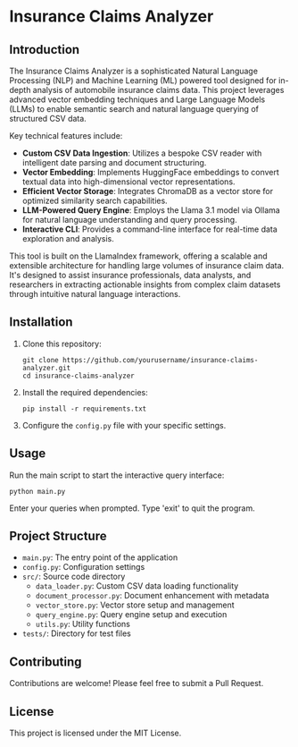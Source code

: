 # Insurance Claims Analyzer

## Introduction

The Insurance Claims Analyzer is a sophisticated Natural Language Processing (NLP) and Machine Learning (ML) powered tool designed for in-depth analysis of automobile insurance claims data. This project leverages advanced vector embedding techniques and Large Language Models (LLMs) to enable semantic search and natural language querying of structured CSV data.

Key technical features include:

- **Custom CSV Data Ingestion**: Utilizes a bespoke CSV reader with intelligent date parsing and document structuring.
- **Vector Embedding**: Implements HuggingFace embeddings to convert textual data into high-dimensional vector representations.
- **Efficient Vector Storage**: Integrates ChromaDB as a vector store for optimized similarity search capabilities.
- **LLM-Powered Query Engine**: Employs the Llama 3.1 model via Ollama for natural language understanding and query processing.
- **Interactive CLI**: Provides a command-line interface for real-time data exploration and analysis.

This tool is built on the LlamaIndex framework, offering a scalable and extensible architecture for handling large volumes of insurance claim data. It's designed to assist insurance professionals, data analysts, and researchers in extracting actionable insights from complex claim datasets through intuitive natural language interactions.

## Installation

1. Clone this repository:
   ```
   git clone https://github.com/yourusername/insurance-claims-analyzer.git
   cd insurance-claims-analyzer
   ```

2. Install the required dependencies:
   ```
   pip install -r requirements.txt
   ```

3. Configure the `config.py` file with your specific settings.

## Usage

Run the main script to start the interactive query interface:

```
python main.py
```

Enter your queries when prompted. Type 'exit' to quit the program.

## Project Structure

- `main.py`: The entry point of the application
- `config.py`: Configuration settings
- `src/`: Source code directory
  - `data_loader.py`: Custom CSV data loading functionality
  - `document_processor.py`: Document enhancement with metadata
  - `vector_store.py`: Vector store setup and management
  - `query_engine.py`: Query engine setup and execution
  - `utils.py`: Utility functions
- `tests/`: Directory for test files

## Contributing

Contributions are welcome! Please feel free to submit a Pull Request.

## License

This project is licensed under the MIT License.
